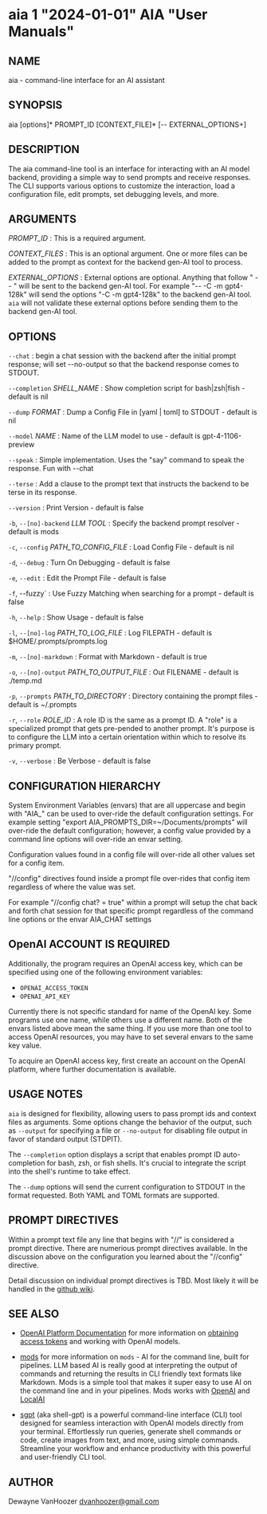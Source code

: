 # aia 1 "2024-01-01" AIA "User Manuals"

## NAME

aia - command-line interface for an AI assistant  

## SYNOPSIS

aia [options]* PROMPT_ID [CONTEXT_FILE]* [-- EXTERNAL_OPTIONS+]  

## DESCRIPTION

The aia command-line tool is an interface for interacting with an AI model backend, providing a simple way to send prompts and receive responses. The CLI supports various options to customize the interaction, load a configuration file, edit prompts, set debugging levels, and more.

## ARGUMENTS

*PROMPT_ID*
: This is a required argument.

*CONTEXT_FILES*
: This is an optional argument.  One or more files can be added to the prompt as context for the backend gen-AI tool to process.

*EXTERNAL_OPTIONS*
: External options are optional.  Anything that follow " -- " will be sent to the backend gen-AI tool.  For example "-- -C -m gpt4-128k" will send the options "-C -m gpt4-128k" to the backend gen-AI tool.  `aia` will not validate these external options before sending them to the backend gen-AI tool.

## OPTIONS

`--chat`
: begin a chat session with the backend after the initial prompt response;  will set --no-output so that the backend response comes to STDOUT.

`--completion` *SHELL_NAME*
: Show completion script for bash|zsh|fish - default is nil

`--dump` *FORMAT*
: Dump a Config File in [yaml | toml] to STDOUT - default is nil

`--model` *NAME*
: Name of the LLM model to use - default is gpt-4-1106-preview

`--speak`
: Simple implementation. Uses the "say" command to speak the response.  Fun with --chat

`--terse`
: Add a clause to the prompt text that instructs the backend to be terse in its response.

`--version`
: Print Version - default is false

`-b`, `--[no]-backend` *LLM TOOL*
: Specify the backend prompt resolver - default is mods

`-c`, `--config` *PATH_TO_CONFIG_FILE*
: Load Config File - default is nil

`-d`, `--debug`
: Turn On Debugging - default is false

`-e`, `--edit`
: Edit the Prompt File - default is false

`-f`, --fuzzy`
: Use Fuzzy Matching when searching for a prompt - default is false

`-h`, `--help`
: Show Usage - default is false

`-l`, `--[no]-log` *PATH_TO_LOG_FILE*
: Log FILEPATH - default is $HOME/.prompts/prompts.log

`-m`, `--[no]-markdown`
: Format with Markdown - default is true

`-o`, `--[no]-output` *PATH_TO_OUTPUT_FILE*
: Out FILENAME - default is ./temp.md

`-p`, `--prompts` *PATH_TO_DIRECTORY*
: Directory containing the prompt files - default is ~/.prompts

`-r`, `--role` *ROLE_ID*
: A role ID is the same as a prompt ID.  A "role" is a specialized prompt that gets pre-pended to another prompt.  It's purpose is to configure the LLM into a certain orientation within which to resolve its primary prompt.

`-v`, `--verbose`
: Be Verbose - default is false


## CONFIGURATION HIERARCHY

System Environment Variables (envars) that are all uppercase and begin with "AIA_" can be used to over-ride the default configuration settings.  For example setting "export AIA_PROMPTS_DIR=~/Documents/prompts" will over-ride the default configuration; however, a config value provided by a command line options will over-ride an envar setting.

Configuration values found in a config file will over-ride all other values set for a config item.

"//config" directives found inside a prompt file over-rides that config item regardless of where the value was set.

For example "//config chat? = true" within a prompt will setup the chat back and forth chat session for that specific prompt regardless of the command line options or the envar AIA_CHAT settings

## OpenAI ACCOUNT IS REQUIRED

Additionally, the program requires an OpenAI access key, which can be specified using one of the following environment variables:

- `OPENAI_ACCESS_TOKEN`
- `OPENAI_API_KEY`

Currently there is not specific standard for name of the OpenAI key.  Some programs use one name, while others use a different name.  Both of the envars listed above mean the same thing.  If you use more than one tool to access OpenAI resources, you may have to set several envars to the same key value.

To acquire an OpenAI access key, first create an account on the OpenAI platform, where further documentation is available.

## USAGE NOTES

`aia` is designed for flexibility, allowing users to pass prompt ids and context files as arguments. Some options change the behavior of the output, such as `--output` for specifying a file or `--no-output` for disabling file output in favor of standard output (STDPIT).

The `--completion` option displays a script that enables prompt ID auto-completion for bash, zsh, or fish shells. It's crucial to integrate the script into the shell's runtime to take effect.

The `--dump` options will send the current configuration to STDOUT in the format requested.  Both YAML and TOML formats are supported.

## PROMPT DIRECTIVES

Within a prompt text file any line that begins with "//" is considered a prompt directive.  There are numerious prompt directives available.  In the discussion above on the configuration you learned about the "//config" directive.

Detail discussion on individual prompt directives is TBD.  Most likely it will be handled in the [github wiki](https://github.com/MadBomber/aia).

## SEE ALSO

- [OpenAI Platform Documentation](https://platform.openai.com/docs/overview) for more information on [obtaining access tokens](https://platform.openai.com/account/api-keys) and working with OpenAI models.

- [mods](https://github.com/charmbracelet/mods) for more information on `mods` - AI for the command line, built for pipelines.  LLM based AI is really good at interpreting the output of commands and returning the results in CLI friendly text formats like Markdown. Mods is a simple tool that makes it super easy to use AI on the command line and in your pipelines. Mods works with [OpenAI](https://platform.openai.com/account/api-keys) and [LocalAI](https://github.com/go-skynet/LocalAI)

- [sgpt](https://github.com/tbckr/sgpt) (aka shell-gpt) is a powerful command-line interface (CLI) tool designed for seamless interaction with OpenAI models directly from your terminal. Effortlessly run queries, generate shell commands or code, create images from text, and more, using simple commands. Streamline your workflow and enhance productivity with this powerful and user-friendly CLI tool.

## AUTHOR

Dewayne VanHoozer <dvanhoozer@gmail.com>
